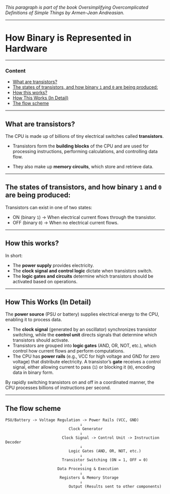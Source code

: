 _This paragraph is part of the book *Oversimplifying Overcomplicated Definitions of Simple Things* by Armen-Jean Andreasian._

---
# How Binary is Represented in Hardware

---
### Content

- [What are transistors?](#what-are-transistors)
- [The states of transistors, and how binary `1` and `0` are being produced:](#the-states-of-transistors-and-how-binary-1-and-0-are-being-produced)
- [How this works?](#how-this-works)
- [How This Works (In Detail)](#how-this-works-in-detail)
- [The flow scheme](#the-flow-scheme)

---
## What are transistors?

The CPU is made up of billions of tiny electrical switches called **transistors**.

- Transistors form the **building blocks** of the CPU and are used for processing instructions, performing calculations, and controlling data flow.

- They also make up **memory circuits**, which store and retrieve data.

---
## The states of transistors, and how binary `1` and `0` are being produced:

Transistors can exist in one of two states:
- ON (binary `1`) → When electrical current flows through the transistor.
- OFF (binary `0`) → When no electrical current flows.

---
## How this works?

In short:  
- The **power supply** provides electricity.  
- The **clock signal and control logic** dictate when transistors switch.  
- The **logic gates and circuits** determine which transistors should be activated based on operations.  


---
## How This Works (In Detail)  

The **power source** (PSU or battery) supplies electrical energy to the CPU, enabling it to process data.  

- The **clock signal** (generated by an oscillator) synchronizes transistor switching, while the **control unit** directs signals that determine which transistors should activate.  
- Transistors are grouped into **logic gates** (AND, OR, NOT, etc.), which control how current flows and perform computations.  
- The CPU has **power rails** (e.g., VCC for high voltage and GND for zero voltage) that distribute electricity. A transistor’s **gate** receives a control signal, either allowing current to pass (`1`) or blocking it (`0`), encoding data in binary form.  

By rapidly switching transistors on and off in a coordinated manner, the CPU processes billions of instructions per second.

---
## The flow scheme

```
PSU/Battery -> Voltage Regulation -> Power Rails (VCC, GND)  
                                 ↓  
                            Clock Generator  
                                 ↓  
                         Clock Signal -> Control Unit -> Instruction Decoder  
                                 ↓  
                            Logic Gates (AND, OR, NOT, etc.)  
                                 ↓  
                         Transistor Switching (ON = 1, OFF = 0)  
                                 ↓  
                       Data Processing & Execution  
                                 ↓  
                        Registers & Memory Storage  
                                 ↓  
                            Output (Results sent to other components)

```